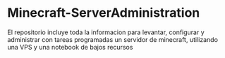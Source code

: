 # Minecraft-ServerAdministration
El repositorio incluye toda la informacion para levantar, configurar y administrar con tareas programadas un servidor de minecraft, utilizando una VPS y una notebook de bajos recursos
